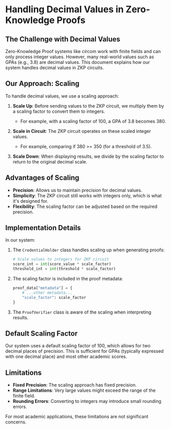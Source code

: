 # Handling Decimal Values in Zero-Knowledge Proofs

## The Challenge with Decimal Values

Zero-Knowledge Proof systems like circom work with finite fields and can only process integer values. However, many real-world values such as GPAs (e.g., 3.8) are decimal values. This document explains how our system handles decimal values in ZKP circuits.

## Our Approach: Scaling

To handle decimal values, we use a scaling approach:

1. **Scale Up**: Before sending values to the ZKP circuit, we multiply them by a scaling factor to convert them to integers. 
   - For example, with a scaling factor of 100, a GPA of 3.8 becomes 380.

2. **Scale in Circuit**: The ZKP circuit operates on these scaled integer values.
   - For example, comparing if 380 >= 350 (for a threshold of 3.5).

3. **Scale Down**: When displaying results, we divide by the scaling factor to return to the original decimal scale.

## Advantages of Scaling

- **Precision**: Allows us to maintain precision for decimal values.
- **Simplicity**: The ZKP circuit still works with integers only, which is what it's designed for.
- **Flexibility**: The scaling factor can be adjusted based on the required precision.

## Implementation Details

In our system:

1. The `CredentialHolder` class handles scaling up when generating proofs:
   ```python
   # Scale values to integers for ZKP circuit
   score_int = int(score_value * scale_factor)
   threshold_int = int(threshold * scale_factor)
   ```

2. The scaling factor is included in the proof metadata:
   ```python
   proof_data["metadata"] = {
       # ...other metadata...
       "scale_factor": scale_factor
   }
   ```

3. The `ProofVerifier` class is aware of the scaling when interpreting results.

## Default Scaling Factor

Our system uses a default scaling factor of 100, which allows for two decimal places of precision. This is sufficient for GPAs (typically expressed with one decimal place) and most other academic scores.

## Limitations

- **Fixed Precision**: The scaling approach has fixed precision.
- **Range Limitations**: Very large values might exceed the range of the finite field.
- **Rounding Errors**: Converting to integers may introduce small rounding errors.

For most academic applications, these limitations are not significant concerns.
